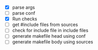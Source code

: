  - [x] parse args
 - [ ] parse conf
 - [x] Run checks
 - [ ] get #include files from sources
 - [ ] check for include file in include files
 - [ ] generate makefile head using conf
 - [ ] generate makefile body using sources
